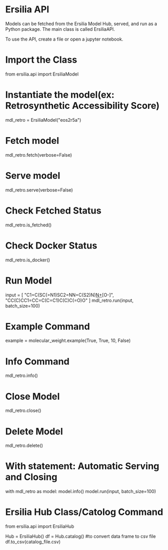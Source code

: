# Ersilia API
Models can be fetched from the Ersilia Model Hub, served, and run as a Python package. The main class is called ErsiliaAPI.

To use the API, create a file or open a jupyter notebook. 

# Import the Class
from ersilia.api import ErsiliaModel
# Instantiate the model(ex: Retrosynthetic Accessibility Score)
mdl_retro = ErsiliaModel("eos2r5a")

# Fetch model
mdl_retro.fetch(verbose=False)

# Serve model
mdl_retro.serve(verbose=False)

# Check Fetched Status
mdl_retro.is_fetched()

# Check Docker Status
mdl_retro.is_docker()


# Run Model
input = [
    "C1=C(SC(=N1)SC2=NN=C(S2)N)[N+](=O)[O-]",
    "CC(C)CC1=CC=C(C=C1)C(C)C(=O)O"
]
mdl_retro.run(input, batch_size=100) 

# Example Command
example = molecular_weight.example(True, True, 10, False)
 

# Info Command
mdl_retro.info()


# Close Model
mdl_retro.close()


# Delete Model
mdl_retro.delete()


# With statement: Automatic Serving and Closing
with mdl_retro as model:
    model.info()
    model.run(input, batch_size=100)


# Ersilia Hub Class/Catolog Command
from ersilia.api import ErsiliaHub

Hub = ErsiliaHub()
df = Hub.catalog()
#to convert data frame to csv file
df.to_csv(catalog_file.csv)